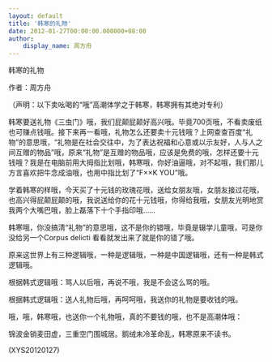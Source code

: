 ```yaml
---
layout: default
title: '韩寒的礼物'
date: 2012-01-27T00:00:00.000000+08:00
author:
    display_name: 周方舟
---
```


韩寒的礼物

作者：周方舟

（声明：以下卖吆喝的“哦”高潮体学之于韩寒，韩寒拥有其绝对专利）

韩寒要送礼物《三虫门》哦，我们屁颠屁颠好高兴哦。毕竟700页哦，不看卖废纸也可赚点钱哦。接下来再一看哦，礼物怎么还要卖十元钱哦？上网查查百度“礼物”的意思哦，“礼物是在社会交往中，为了表达祝福和心意或以示友好，人与人之间互赠的物品”哦，原来“礼物”是互赠的物品哦，应该是免费的哦，怎样还要十元钱哦？我是在电脑前用大拇指比划哦，韩寒哦，你好油逼哦，对不起哦，我们那儿方言喜欢把牛念成油哦，也用中指比划了“F××K YOU”哦。

学着韩寒的样哦，今天买了十元钱的玫瑰花哦，送给女朋友哦，女朋友接过花哦，也高兴得屁颠屁颠的哦，我说送给你的花十元钱哦，你得给我哦，女朋友光明地赏我两个大嘴巴哦，脸上磊落下十个手指印哦……

韩寒哦，你没搞清“礼物”的意思哦，这不是你的错哦，毕竟是辍学儿童哦，可是你没给另一个Corpus delicti 看看就发出来了就是你的错了哦。

原来这世界上有三种逻辑哦，一种是逻辑哦，一种是中国逻辑哦，还有一种是韩式逻辑哦。

根据韩式逻辑哦：骂人以后哦，再说不哦，我是不会这么骂的哦。

根据韩式逻辑哦：送人礼物后哦，再呵呵哦，我送你的礼物是要收钱的哦。

哦，哦，韩寒哦，也送你一个礼物哦，真的不要钱的哦，也不是高潮体哦：

锦波金销麦田虚，三重空门围城居。鹅绒未冷革命乱，韩寒原来不读书。

(XYS20120127)

